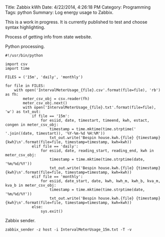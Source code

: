 Title: Zabbix kWh
Date: 4/22/2014, 4:26:18 PM
Category: Programming
Tags: python
Summary: Log energy usage to Zabbix.

This is a work in progress. It is currently published to test and choose syntax highlighting.

Process of getting info from state website.

Python processing.
```language-python
#!/usr/bin/python

import csv
import time

FILES = ('15m', 'daily', 'monthly')

for file in FILES:
    with open('IntervalMeterUsage_{file}.csv'.format(file=file), 'rb') as fh:
        meter_csv_obj = csv.reader(fh)
        meter_csv_obj.next()
        with open('IntervalMeterUsage_{file}.txt'.format(file=file), 'w') as txt_out:
            if file == '15m':
                for esiid, date, timestart, timeend, kwh, estact, congen in meter_csv_obj:
                    timestamp = time.mktime(time.strptime(' '.join((date, timestart)), '%Y-%m-%d %H:%M'))
                    txt_out.write('Bespin house.kwh.{file} {timestamp} {kwh}\n'.format(file=file, timestamp=timestamp, kwh=kwh))
            elif file == 'daily':
                for esiid, date, reading_start, reading_end, kwh in meter_csv_obj:
                    timestamp = time.mktime(time.strptime(date, '%m/%d/%Y'))
                    txt_out.write('Bespin house.kwh.{file} {timestamp} {kwh}\n'.format(file=file, timestamp=timestamp, kwh=kwh))
            elif file == 'monthly':
                for esiid, date_start, date, kwh, kwh_m, kwh_b, kva_m, kva_b in meter_csv_obj:
                    timestamp = time.mktime(time.strptime(date, '%m/%d/%Y'))
                    txt_out.write('Bespin house.kwh.{file} {timestamp} {kwh}\n'.format(file=file, timestamp=timestamp, kwh=kwh))
            else:
                sys.exit()
```

Zabbix sender.
```language-bash
zabbix_sender -z host -i IntervalMeterUsage_15m.txt -T -v
```
